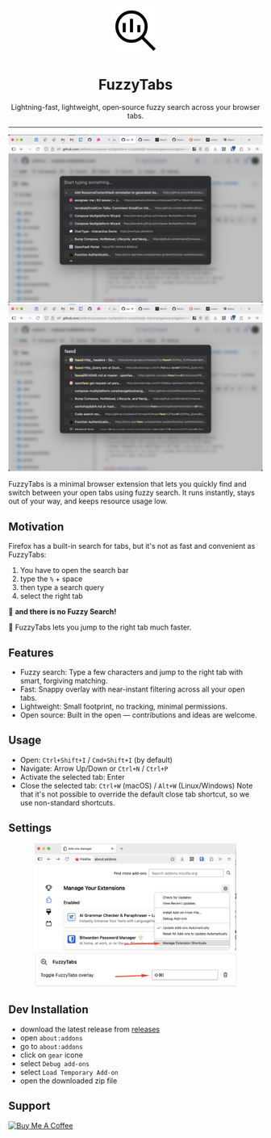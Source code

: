 <p align="center">
  <img src="icons/ic_search.svg" alt="FuzzyTabs icon" width="96" height="96">
</p>
<h1 align="center">FuzzyTabs</h1>
<p align="center">Lightning-fast, lightweight, open‑source fuzzy search across your browser tabs.</p>

---

<p align="center">
  <img src="media/app-screen-1.png" width="600">
  <img src="media/app-screen-2.png" width="600">
</p>

FuzzyTabs is a minimal browser extension that lets you quickly find and switch between your open tabs using fuzzy
search.
It runs instantly, stays out of your way, and keeps resource usage low.

## Motivation

Firefox has a built-in search for tabs, but it's not as fast and convenient as FuzzyTabs:
1) You have to open the search bar
2) type the `%` + space
3) then type a search query
4) select the right tab

👻 **and there is no Fuzzy Search!**

🚀 FuzzyTabs lets you jump to the right tab much faster.

## Features

- Fuzzy search: Type a few characters and jump to the right tab with smart, forgiving matching.
- Fast: Snappy overlay with near-instant filtering across all your open tabs.
- Lightweight: Small footprint, no tracking, minimal permissions.
- Open source: Built in the open — contributions and ideas are welcome.

## Usage

- Open: `Ctrl+Shift+I` / `Cmd+Shift+I` (by default)
- Navigate: Arrow Up/Down or `Ctrl+N` / `Ctrl+P`
- Activate the selected tab: Enter
- Close the selected tab: `Ctrl+W` (macOS) / `Alt+W` (Linux/Windows)
  Note that it's not possible to override the default close tab shortcut, so we use non-standard shortcuts.

## Settings

<p align="center">
  <img src="media/settings-1.png" width="400">
  <img src="media/settings-2.png" width="400">
</p>

## Dev Installation

- download the latest release from [releases](https://github.com/terrakok/fuzzytabs/releases)
- open `about:addons`
- go to `about:addons`
- click on `gear` icone
- select `Debug add-ons`
- select `Load Temporary Add-on`
- open the downloaded zip file

## Support

<a href="https://www.buymeacoffee.com/terrakok" target="_blank"><img src="https://cdn.buymeacoffee.com/buttons/default-green.png" alt="Buy Me A Coffee" width="200"></a>